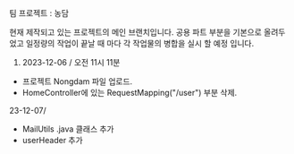 팀 프로젝트 : 농담

현재 제작되고 있는 프로젝트의 메인 브랜치입니다.
공용 파트 부분을 기본으로 올려두었고 일정량의 작업이 끝날 때 마다 각 작업물의 병합을 실시 할 예정 입니다.


1. 2023-12-06 / 오전 11시 11분
- 프로젝트 Nongdam 파일 업로드.
- HomeController에 있는 RequestMapping("/user") 부분 삭제.


23-12-07/
- MailUtils .java 클래스 추가
- userHeader 추가
